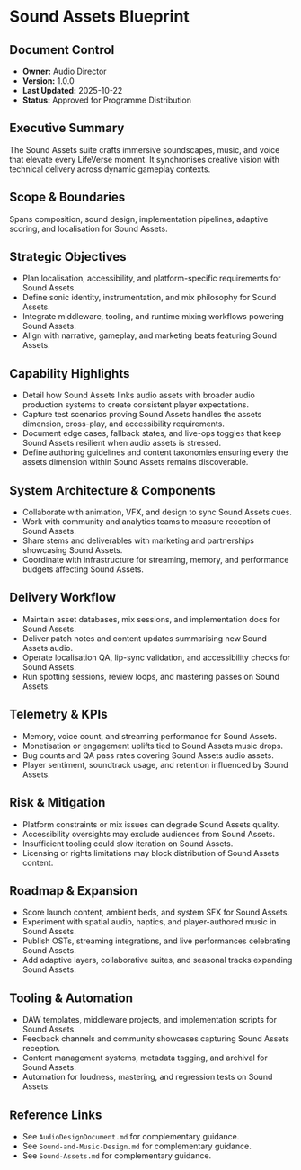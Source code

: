 # Sound Assets Blueprint
## Document Control
- **Owner:** Audio Director
- **Version:** 1.0.0
- **Last Updated:** 2025-10-22
- **Status:** Approved for Programme Distribution

## Executive Summary
The Sound Assets suite crafts immersive soundscapes, music, and voice that elevate every LifeVerse
moment. It synchronises creative vision with technical delivery across dynamic gameplay contexts.

## Scope & Boundaries
Spans composition, sound design, implementation pipelines, adaptive scoring, and localisation for
Sound Assets.

## Strategic Objectives
- Plan localisation, accessibility, and platform-specific requirements for Sound Assets.
- Define sonic identity, instrumentation, and mix philosophy for Sound Assets.
- Integrate middleware, tooling, and runtime mixing workflows powering Sound Assets.
- Align with narrative, gameplay, and marketing beats featuring Sound Assets.

## Capability Highlights
- Detail how Sound Assets links audio assets with broader audio production systems to create consistent player expectations.
- Capture test scenarios proving Sound Assets handles the assets dimension, cross-play, and accessibility requirements.
- Document edge cases, fallback states, and live-ops toggles that keep Sound Assets resilient when audio assets is stressed.
- Define authoring guidelines and content taxonomies ensuring every the assets dimension within Sound Assets remains discoverable.

## System Architecture & Components
- Collaborate with animation, VFX, and design to sync Sound Assets cues.
- Work with community and analytics teams to measure reception of Sound Assets.
- Share stems and deliverables with marketing and partnerships showcasing Sound Assets.
- Coordinate with infrastructure for streaming, memory, and performance budgets affecting Sound Assets.

## Delivery Workflow
- Maintain asset databases, mix sessions, and implementation docs for Sound Assets.
- Deliver patch notes and content updates summarising new Sound Assets audio.
- Operate localisation QA, lip-sync validation, and accessibility checks for Sound Assets.
- Run spotting sessions, review loops, and mastering passes on Sound Assets.

## Telemetry & KPIs
- Memory, voice count, and streaming performance for Sound Assets.
- Monetisation or engagement uplifts tied to Sound Assets music drops.
- Bug counts and QA pass rates covering Sound Assets audio assets.
- Player sentiment, soundtrack usage, and retention influenced by Sound Assets.

## Risk & Mitigation
- Platform constraints or mix issues can degrade Sound Assets quality.
- Accessibility oversights may exclude audiences from Sound Assets.
- Insufficient tooling could slow iteration on Sound Assets.
- Licensing or rights limitations may block distribution of Sound Assets content.

## Roadmap & Expansion
- Score launch content, ambient beds, and system SFX for Sound Assets.
- Experiment with spatial audio, haptics, and player-authored music in Sound Assets.
- Publish OSTs, streaming integrations, and live performances celebrating Sound Assets.
- Add adaptive layers, collaborative suites, and seasonal tracks expanding Sound Assets.

## Tooling & Automation
- DAW templates, middleware projects, and implementation scripts for Sound Assets.
- Feedback channels and community showcases capturing Sound Assets reception.
- Content management systems, metadata tagging, and archival for Sound Assets.
- Automation for loudness, mastering, and regression tests on Sound Assets.

## Reference Links
- See `AudioDesignDocument.md` for complementary guidance.
- See `Sound-and-Music-Design.md` for complementary guidance.
- See `Sound-Assets.md` for complementary guidance.
